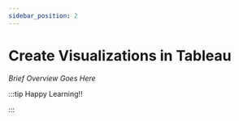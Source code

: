 ```yaml
---
sidebar_position: 2
---
```


# Create Visualizations in Tableau

_Brief Overview Goes Here_

:::tip Happy Learning!!

<QuestButton text="Go To Quest" link="https://app.stackup.dev/quest_page/create-visualizations-in-tableau" />

:::
